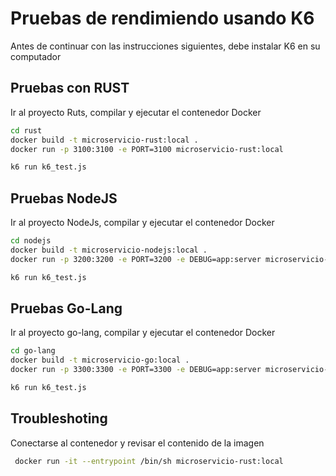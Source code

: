 # Pruebas de rendimiendo usando K6

Antes de continuar con las instrucciones siguientes, debe instalar K6 en su computador

## Pruebas con RUST

Ir al proyecto Ruts, compilar y ejecutar el contenedor Docker

```bash
cd rust
docker build -t microservicio-rust:local .
docker run -p 3100:3100 -e PORT=3100 microservicio-rust:local

k6 run k6_test.js
```

## Pruebas NodeJS

Ir al proyecto NodeJs, compilar y ejecutar el contenedor Docker

```bash
cd nodejs
docker build -t microservicio-nodejs:local .
docker run -p 3200:3200 -e PORT=3200 -e DEBUG=app:server microservicio-nodejs:local

k6 run k6_test.js
```

## Pruebas Go-Lang

Ir al proyecto go-lang, compilar y ejecutar el contenedor Docker

```bash
cd go-lang
docker build -t microservicio-go:local .
docker run -p 3300:3300 -e PORT=3300 -e DEBUG=app:server microservicio-go:local

k6 run k6_test.js
```

## Troubleshoting

Conectarse al contenedor y revisar el contenido de la imagen

```bash
 docker run -it --entrypoint /bin/sh microservicio-rust:local
```
